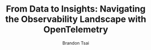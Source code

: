 ---
title: "# From Data to Insights: Navigating the Observability Landscape with OpenTelemetry"
author: Brandon Tsai
---